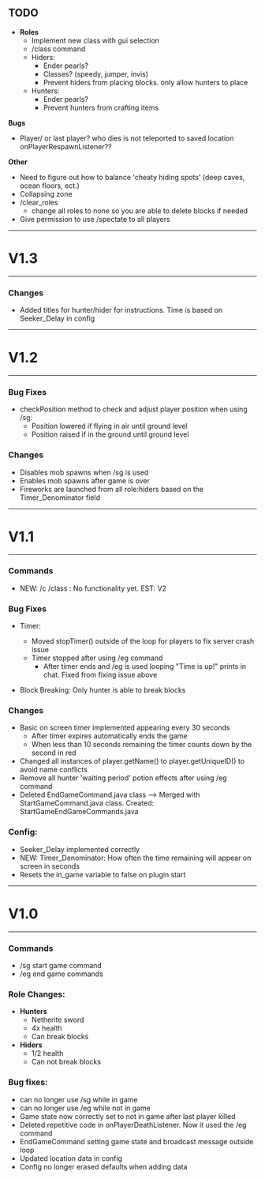 ## TODO
- **Roles**
  - Implement new class with gui selection
  - /class command
  - Hiders:
      - Ender pearls?
      - Classes? (speedy, jumper, invis)
      - Prevent hiders from placing blocks. only allow hunters to place
  - Hunters:
      - Ender pearls?
      - Prevent hunters from crafting items
          

**Bugs**
- Player/ or last player? who dies is not teleported to saved location onPlayerRespawnListener??


**Other**
- Need to figure out how to balance 'cheaty hiding spots' (deep caves, ocean floors, ect.)
- Collapsing zone
- /clear_roles
  - change all roles to none so you are able to delete blocks if needed
- Give permission to use /spectate to all players


-----------

# V1.3

-----------
### Changes
- Added titles for hunter/hider for instructions. Time is based on Seeker_Delay in config 



-----------

# V1.2

-----------
### Bug Fixes
- checkPosition method to check and adjust player position when using /sg:
  - Position lowered if flying in air until ground level
  - Position raised if in the ground until ground level

### Changes
- Disables mob spawns when /sg is used
- Enables mob spawns after game is over
- Fireworks are launched from all role:hiders based on the Timer_Denominator field



-----------

# V1.1

-----------

### **Commands**
- NEW: /c /class : No functionality yet. EST: V2

### **Bug Fixes**
- Timer:
  - Moved stopTimer() outside of the loop for players to fix server crash issue
  - Timer stopped after using /eg command
    - After timer ends and /eg is used looping "Time is up!" prints in chat. Fixed from fixing issue above

- Block Breaking: Only hunter is able to break blocks

### **Changes**
- Basic on screen timer implemented appearing every 30 seconds
  - After timer expires automatically ends the game
  - When less than 10 seconds remaining the timer counts down by the second in red
- Changed all instances of player.getName() to player.getUniqueID() to avoid name conflicts
- Remove all hunter 'waiting period' potion effects after using /eg command
- Deleted EndGameCommand.java class --> Merged with StartGameCommand.java class. Created: StartGameEndGameCommands.java

### **Config**: 
  - Seeker_Delay implemented correctly 
  - NEW: Timer_Denominator: How often the time remaining will appear on screen in seconds
  - Resets the in_game variable to false on plugin start

  

-----------

# V1.0

-----------

### **Commands**
- /sg start game command
- /eg end game commands

### **Role Changes**: 
- **Hunters**
  - Netherite sword 
  - 4x health
  - Can break blocks
- **Hiders**
  - 1/2 health
  - Can not break blocks

### Bug fixes: 
  - can no longer use /sg while in game
  - can no longer use /eg while not in game
  - Game state now correctly set to not in game after last player killed
  - Deleted repetitive code in onPlayerDeathListener. Now it used the /eg command
  - EndGameCommand setting game state and broadcast message outside loop
  - Updated location data in config
  - Config no longer erased defaults when adding data